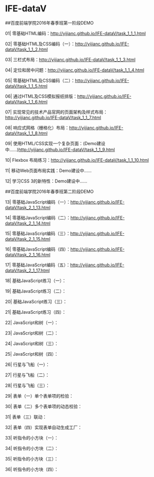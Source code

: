 ﻿# IFE-dataV

##百度前端学院2016年春季班第一阶段DEMO

01| 零基础HTML编码：http://yijianc.github.io/IFE-dataV/task_1_1_1.html

02| 零基础HTML及CSS编码（一）：http://yijianc.github.io/IFE-dataV/task_1_1_2.html

03| 三栏式布局：http://yijianc.github.io/IFE-dataV/task_1_1_3.html

04| 定位和居中问题：http://yijianc.github.io/IFE-dataV/task_1_1_4.html

05| 零基础HTML及CSS编码（二）：http://yijianc.github.io/IFE-dataV/task_1_1_5.html

06| 通过HTML及CSS模拟报纸排版：http://yijianc.github.io/IFE-dataV/task_1_1_6.html

07| 实现常见的技术产品官网的页面架构及样式布局：http://yijianc.github.io/IFE-dataV/task_1_1_7.html

08| 响应式网格（栅格化）布局：http://yijianc.github.io/IFE-dataV/task_1_1_8.html

09| 使用HTML/CSS实现一个复杂页面：(Demo建设中……)http://yijianc.github.io/IFE-dataV/task_1_1_9.html

10| Flexbox 布局练习：http://yijianc.github.io/IFE-dataV/task_1_1_10.html

11| 移动Web页面布局实践：Demo建设中……

12| 学习CSS 3的新特性：Demo建设中……

##百度前端学院2016年春季班第二阶段DEMO

13| 零基础JavaScript编码（一）：http://yijianc.github.io/IFE-dataV/task_2_1_13.html

14| 零基础JavaScript编码（二）：http://yijianc.github.io/IFE-dataV/task_2_1_14.html

15| 零基础JavaScript编码（三）：http://yijianc.github.io/IFE-dataV/task_2_1_15.html

16| 零基础JavaScript编码（四）：http://yijianc.github.io/IFE-dataV/task_2_1_16.html

17| 零基础JavaScript编码（五）：http://yijianc.github.io/IFE-dataV/task_2_1_17.html

18| 基础JavaScript练习（一）：

19| 基础JavaScript练习（二）：

20| 基础JavaScript练习（三）：

21| 基础JavaScript练习（四）：

22| JavaScript和树（一）：

23| JavaScript和树（二）：

24| JavaScript和树（三）：

25| JavaScript和树（四）：

26| 行星与飞船（一）：

27| 行星与飞船（二）：

28| 行星与飞船（三）：

29| 表单（一）单个表单项的检验：

30| 表单（二）多个表单项的动态校验：

31| 表单（三）联动：

32| 表单（四）实现表单自动生成工厂：

33| 听指令的小方块（一）：

34| 听指令的小方块（二）：

35| 听指令的小方块（三）：

36| 听指令的小方块（四）：